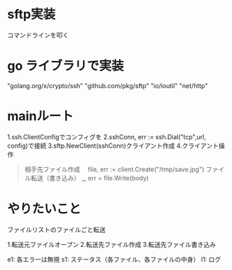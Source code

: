 # sftp実装
 コマンドラインを叩く
# go ライブラリで実装
  "golang.org/x/crypto/ssh"
  "github.com/pkg/sftp"
  "io/ioutil"
  "net/http"

# mainルート
1.ssh.ClientConfigでコンフィグを
2.sshConn, err := ssh.Dial("tcp",url, config)で接続
3.sftp.NewClient(sshConn)クライアント作成
4.クライアント操作
  >相手先ファイル作成
  　file, err := client.Create("/tmp/save.jpg")
  >ファイル転送（書き込み）
   _, err = file.Write(body)

# やりたいこと
 ファイルリストのファイルごと転送

 1.転送元ファイルオープン
 2.転送先ファイル作成
 3.転送先ファイル書き込み

 e1: 各エラーは無視
 s1: ステータス（各ファイル、各ファイルの中身）
 l1: ログ
